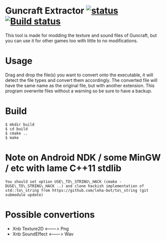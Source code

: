 Guncraft Extractor [![status](https://travis-ci.org/leha-bot/GuncraftExtractor.svg?branch=master)](https://travis-ci.org/leha-bot/GuncraftExtractor/)[![Build status](https://ci.appveyor.com/api/projects/status/cu8918dwdx6u1kft?svg=true)](https://ci.appveyor.com/project/leha-bot/guncraftextractor)
==================

This tool is made for modding the texture and sound files of Guncraft, but you can use it for other games too with little to no modifications.

# Usage
Drag and drop the file(s) you want to convert onto the executable, it will detect the file types and convert them accordingly. The converted file will have the same name as the original file, but with another extension. This program overwrite files without a warning so be sure to have a backup.

# Build
    $ mkdir build
    $ cd build
    $ cmake ..
    $ make

# Note on Android NDK / some MinGW / etc with lame C++11 stdlib
	You should set option USE\_TO\_STRING\_HACK (cmake -DUSE\_TO\_STRING\_HACK ..) and clone hackish implementation of std::to\_string from https://github.com/leha-bot/to\_string (git submodule update)

# Possible convertions
- Xnb Texture2D <---> Png
- Xnb SoundEffect <---> Wav
